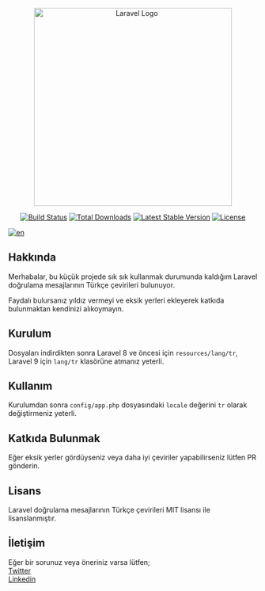 <p align="center"><a href="https://laravel.com" target="_blank"><img src="https://raw.githubusercontent.com/laravel/art/master/logo-lockup/5%20SVG/2%20CMYK/1%20Full%20Color/laravel-logolockup-cmyk-red.svg" width="400" alt="Laravel Logo"></a></p>

<p align="center">
<a href="https://travis-ci.org/laravel/framework"><img src="https://travis-ci.org/laravel/framework.svg" alt="Build Status"></a>
<a href="https://packagist.org/packages/laravel/framework"><img src="https://img.shields.io/packagist/dt/laravel/framework" alt="Total Downloads"></a>
<a href="https://packagist.org/packages/laravel/framework"><img src="https://img.shields.io/packagist/v/laravel/framework" alt="Latest Stable Version"></a>
<a href="https://packagist.org/packages/laravel/framework"><img src="https://img.shields.io/packagist/l/laravel/framework" alt="License"></a>
</p>

[![en](https://img.shields.io/badge/lang-en-red.svg)](https://github.com/mnurullahsaglam/laravel-validation-tr-translations/blob/master/README.en.md)

## Hakkında

Merhabalar, bu küçük projede sık sık kullanmak durumunda kaldığım Laravel doğrulama mesajlarının Türkçe çevirileri
bulunuyor.

Faydalı bulursanız yıldız vermeyi ve eksik yerleri ekleyerek katkıda bulunmaktan kendinizi alıkoymayın.

## Kurulum

Dosyaları indirdikten sonra Laravel 8 ve öncesi için `resources/lang/tr`, Laravel 9 için `lang/tr` klasörüne atmanız
yeterli.

## Kullanım

Kurulumdan sonra `config/app.php` dosyasındaki `locale` değerini `tr` olarak değiştirmeniz yeterli.

## Katkıda Bulunmak

Eğer eksik yerler gördüyseniz veya daha iyi çeviriler yapabilirseniz lütfen PR gönderin.

## Lisans

Laravel doğrulama mesajlarının Türkçe çevirileri MIT lisansı ile lisanslanmıştır.

## İletişim

Eğer bir sorunuz veya öneriniz varsa lütfen;
<br>
[Twitter](https://twitter.com/MNurullahSaglam)
<br>
[Linkedin](https://linkedin.com/in/mehmet-nurullah-sağlam-aba799138/)
